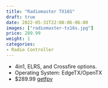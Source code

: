 ```yaml
---
title: "Radiomaster TX16S"
draft: true
date: 2022-05-31T22:08:06-06:00
images: ["radiomaster-tx16s.jpg"]
price: 289.99
weight: 1
categories:
- Radio Controller
---
```


- 4in1, ELRS, and Crossfire options.
- Operating System: EdgeTX/OpenTX
- $289.99 [getfpv](https://www.getfpv.com/radiomaster-tx16s-max-edition-multi-protocol-rf-2-4ghz-16ch-radio-transmitter-hall-gimbal.html)

